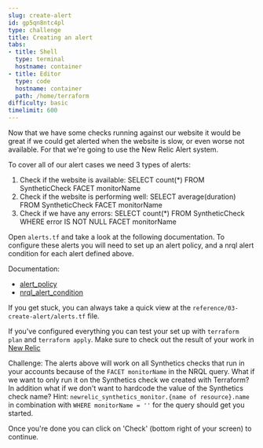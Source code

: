 ```yaml
---
slug: create-alert
id: gp5qn8ntc4pl
type: challenge
title: Creating an alert
tabs:
- title: Shell
  type: terminal
  hostname: container
- title: Editor
  type: code
  hostname: container
  path: /home/terraform
difficulty: basic
timelimit: 600
---
```


Now that we have some checks running against our website it would be great if we could get alerted when the website is slow, or even worse not available. For that we're going to use the New Relic Alert system.

To cover all of our alert cases we need 3 types of alerts:

1) Check if the website is available: SELECT count(*) FROM SyntheticCheck FACET monitorName
2) Check if the website is performing well: SELECT average(duration) FROM SyntheticCheck FACET monitorName
3) Check if we have any errors: SELECT count(*) FROM SyntheticCheck WHERE error IS NOT NULL FACET monitorName

Open `alerts.tf` and take a look at the following documentation. To configure these alerts you will need to set up an alert policy, and a nrql alert condition for each alert defined above.

Documentation:
- [alert_policy](https://registry.terraform.io/providers/newrelic/newrelic/latest/docs/resources/alert_policy)
- [nrql_alert_condition](https://registry.terraform.io/providers/newrelic/newrelic/latest/docs/resources/nrql_alert_condition)

If you get stuck, you can always take a quick view at the `reference/03-create-alert/alerts.tf` file.

If you've configured everything you can test your set up with `terraform plan` and `terraform apply`. Make sure to check out the result of your work in [New Relic](https://one.newrelic.com/nrai/alerts-classic/policies)

Challenge: The alerts above will work on all Synthetics checks that run in your accounts because of the `FACET monitorName` in the NRQL query. What if we want to only run it on the Synthetics check we created with Terraform? In addition what if we don't want to hardcode the value of the Synthetics check name? Hint: `newrelic_synthetics_monitor.{name of resource}.name` in combination with `WHERE monitorName = ''` for the query should get you started.

Once you're done you can click on 'Check' (bottom right of your screen) to continue.
